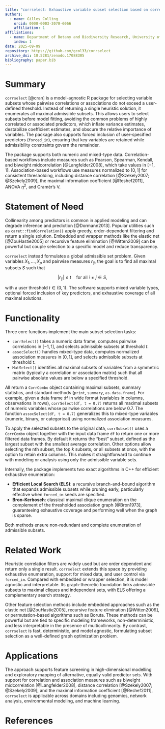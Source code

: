 ```yaml
---
title: "corrselect: Exhaustive variable subset selection based on correlation and association matrices"
authors:
  - name: Gilles Colling
    orcid: 0000-0003-3070-6066
    affiliation: 1
affiliations:
  - name: Department of Botany and Biodiversity Research, University of Vienna, Austria
    index: 1
date: 2025-09-09
repository: https://github.com/gcol33/corrselect
archive_doi: 10.5281/zenodo.17088305
bibliography: paper.bib
---
```


# Summary

`corrselect` [@cran] is a model-agnostic R package for selecting variable subsets whose pairwise correlations or associations do not exceed a user-defined threshold. Instead of returning a single heuristic solution, it enumerates all maximal admissible subsets. This allows users to select subsets before model fitting, avoiding the common problems of highly correlated or associated predictors, which inflate variance estimates, destabilize coefficient estimates, and obscure the relative importance of variables. The package also supports forced inclusion of user-specified predictors (`forced_in`), ensuring that key variables are retained while admissibility constraints govern the remainder.

The package supports both numeric and mixed-type data. Correlation-based workflows include measures such as Pearson, Spearman, Kendall, and biweight midcorrelation [@Langfelder2008], which take values in $[-1,1]$. Association-based workflows use measures normalized to $[0,1]$ for consistent thresholding, including distance correlation [@Szekely2007; @Szekely2009], the maximal information coefficient [@Reshef2011], ANOVA $\eta^2$, and Cramér’s V.

# Statement of Need

Collinearity among predictors is common in applied modeling and can degrade inference and prediction [@Dormann2013]. Popular utilities such as `caret::findCorrelation()` apply greedy, order-dependent filtering and return a single solution. Embedded and wrapper methods like the elastic net [@ZouHastie2005] or recursive feature elimination [@Witten2009] can be powerful but couple selection to a specific model and reduce transparency.

`corrselect` instead formulates a global admissible set problem. Given variables $X_1,\dots,X_p$ and pairwise measures $r_{ij}$, the goal is to find all maximal subsets $S$ such that

$$
|r_{ij}| \le t \quad \text{for all } i \ne j \in S ,
$$

with a user threshold $t \in (0,1)$. The software supports mixed variable types, optional forced inclusion of key predictors, and exhaustive coverage of all maximal solutions.

# Functionality

Three core functions implement the main subset selection tasks:

- `corrSelect()` takes a numeric data frame, computes pairwise correlations in $[-1,1]$, and selects admissible subsets at threshold $t$.
- `assocSelect()` handles mixed-type data, computes normalized association measures in $[0,1]$, and selects admissible subsets at threshold $t$.
- `MatSelect()` identifies all maximal subsets of variables from a symmetric matrix (typically a correlation or association matrix) such that all pairwise absolute values are below a specified threshold.

All return a `CorrCombo` object containing maximal subsets, summary statistics, and standard methods (`print`, `summary`, `as.data.frame`). For example, given a data frame `df` in wide format (variables in columns, observations in rows), `corrSelect(df, t = 0.7)` returns all maximal subsets of numeric variables whose pairwise correlations are below 0.7. The function `assocSelect(df, t = 0.7)` generalizes this to mixed-type variables (numeric, binary, or categorical) using normalized association measures.

To apply the selected subsets to the original data, `corrSubset()` uses a `CorrCombo` object together with the input data frame `df` to return one or more filtered data frames. By default it returns the “best” subset, defined as the largest subset with the smallest average correlation. Other options allow selecting the nth subset, the top $k$ subsets, or all subsets at once, with the option to retain extra columns. This makes it straightforward to continue with modeling or analysis using only the admissible variable sets.

Internally, the package implements two exact algorithms in C++ for efficient exhaustive enumeration:

- **Efficient Local Search (ELS)**: a recursive branch-and-bound algorithm that expands admissible subsets while pruning early, particularly effective when `forced_in` seeds are specified.  
- **Bron–Kerbosch**: classical maximal clique enumeration on the complement of the thresholded association graph [@Bron1973], guaranteeing exhaustive coverage and performing well when the graph is sparse.  

Both methods ensure non-redundant and complete enumeration of admissible subsets.

# Related Work

Heuristic correlation filters are widely used but are order dependent and return only a single result. `corrselect` extends this space by providing exhaustive enumeration, support for mixed data, and user control via `forced_in`. Compared with embedded or wrapper selection, it is model agnostic and interpretable. Its graph-theoretic foundation links admissible subsets to maximal cliques and independent sets, with ELS offering a complementary search strategy.

Other feature selection methods include embedded approaches such as the elastic net [@ZouHastie2005], recursive feature elimination [@Witten2009], or permutation-based algorithms such as Boruta. These methods can be powerful but are tied to specific modeling frameworks, non-deterministic, and less interpretable in the presence of multicollinearity. By contrast, `corrselect` is fast, deterministic, and model agnostic, formulating subset selection as a well-defined graph optimization problem.

# Applications

The approach supports feature screening in high-dimensional modelling and exploratory mapping of alternative, equally valid predictor sets. With support for correlation and association measures such as biweight midcorrelation [@Langfelder2008], distance correlation [@Szekely2007; @Szekely2009], and the maximal information coefficient [@Reshef2011], `corrselect` is applicable across domains including genomics, network analysis, environmental modeling, and machine learning. 

# References
